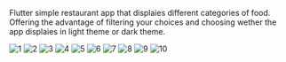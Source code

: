 Flutter simple restaurant app that displaies different categories of food.
Offering the advantage of filtering your choices and choosing wether the app displaies in light theme or dark theme.

![1](https://user-images.githubusercontent.com/92695591/186122880-e2b3e547-2dd5-4656-a430-5382de5ca752.png)
![2](https://user-images.githubusercontent.com/92695591/186122969-fdeff645-385f-467b-b74f-0ba7d5ca30f3.png)
![3](https://user-images.githubusercontent.com/92695591/186122987-9a03ffd0-61a4-4769-8722-3f1b23c346d5.png)
![4](https://user-images.githubusercontent.com/92695591/186123001-a0042227-e7a7-46a8-a60a-32bfe03e4238.png)
![5](https://user-images.githubusercontent.com/92695591/186123012-6c3cc9b6-2026-4027-96d0-6b30333c24fc.png)
![6](https://user-images.githubusercontent.com/92695591/186123024-9c5d7519-51bd-4f5c-a55d-f5e41b728797.png)
![7](https://user-images.githubusercontent.com/92695591/186123028-b88d23a9-d4c6-4821-a025-b2f658c850ad.png)
![8](https://user-images.githubusercontent.com/92695591/186123036-6b322725-851f-425b-ab69-92de78863ca0.png)
![9](https://user-images.githubusercontent.com/92695591/186123054-36809995-8d36-4e85-8b94-856b4baaf948.png)
![10](https://user-images.githubusercontent.com/92695591/186123059-62436944-bb79-4d63-9519-6c663e06cd1e.png)
